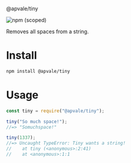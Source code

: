 @apvale/tiny

![npm (scoped)](https://img.shields.io/npm/v/@apvale/tiny)

Removes all spaces from a string.

# Install

```sh
npm install @apvale/tiny
```

# Usage

```js
const tiny = require("@apvale/tiny");

tiny("So much space!");
//=> "Somuchspace!"

tiny(1337);
//=> Uncaught TypeError: Tiny wants a string!
//    at tiny (<anonymous>:2:41)
//    at <anonymous>:1:1

```
